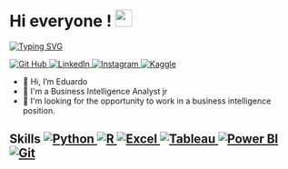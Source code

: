 <h1> Hi everyone ! <img src = "https://raw.githubusercontent.com/MartinHeinz/MartinHeinz/master/wave.gif" width = 30px> </h1>
<p align='center'>
</p>

<p>
<a href="https://git.io/typing-svg"><img src="https://readme-typing-svg.demolab.com?font=Fira+Code&duration=1900&pause=1900&color=15F2F7&width=435&lines=I'm+a+Bachelor+of+Business;I'm+a+Business+Intelligence+Analyst;I'm+the+person+you+are+looking+for" alt="Typing SVG" /></a>
</p>






  <a href="https://github.com/egrilli" target="_blank">
    <img alt="Git Hub" src="https://camo.githubusercontent.com/cca71357fe98ec5f8cd6ebab9044ad2901f4b64ebda379ac81608ed9f1caa1a0/68747470733a2f2f696d672e736869656c64732e696f2f7374617469632f76313f7374796c653d666f722d7468652d6261646765266d6573736167653d47697448756226636f6c6f723d313831373137266c6f676f3d476974487562266c6f676f436f6c6f723d464646464646266c6162656c3d">
  </a>


   <a href="https://www.linkedin.com/in/eduardo-grilli" target="_blank">
    <img alt="LinkedIn" src="https://img.shields.io/badge/LinkedIn-0077B5?style=for-the-badge&logo=linkedin&logoColor=white">
  </a>




  <a href="https://www.instagram.com/eagrilli" target="_blank">
    <img alt="Instagram" src="https://camo.githubusercontent.com/32de3d6ae0d152d74e6672352d26fa61f265b2bddbca55655b4c413a97c17385/68747470733a2f2f696d672e736869656c64732e696f2f7374617469632f76313f7374796c653d666f722d7468652d6261646765266d6573736167653d496e7374616772616d26636f6c6f723d453434303546266c6f676f3d496e7374616772616d266c6f676f436f6c6f723d464646464646266c6162656c3d">
  </a>  



  <a href="https://www.kaggle.com/eagrilli" target="_blank">
    <img alt="Kaggle" src="https://img.shields.io/badge/Kaggle-20BEFF?style=for-the-badge&logo=Kaggle&logoColor=white">
  </a>  


- 👋 Hi, I’m Eduardo
- 💼 I'm a Business Intelligence Analyst jr
- 💬 I'm looking for the opportunity to work in a business intelligence position.


<h2> Skills 

   <a href="https://www.python.org" target="_blank">
    <img alt="Python" src="https://img.shields.io/badge/Python-3776AB?style=for-the-badge&logo=python&logoColor=white">
  </a>




   <a href="https://www.r-project.org/" target="_blank">
    <img alt="R" src="https://camo.githubusercontent.com/2078e7287978ebe587dd3517ac7dd326aa4bab859e142796684b0dace97db935/68747470733a2f2f696d672e736869656c64732e696f2f7374617469632f76313f7374796c653d666f722d7468652d6261646765266d6573736167653d5226636f6c6f723d323736444333266c6f676f3d52266c6f676f436f6c6f723d464646464646266c6162656c3d">
  </a>




   <a href="#" target="_blank">
    <img alt="Excel" src="https://camo.githubusercontent.com/ab4cab0a1c6420d4e3a0b0a799097043d81916281f36a5e66275d74c70b9de9a/68747470733a2f2f696d672e736869656c64732e696f2f7374617469632f76313f7374796c653d666f722d7468652d6261646765266d6573736167653d4d6963726f736f66742b457863656c26636f6c6f723d323137333436266c6f676f3d4d6963726f736f66742b457863656c266c6f676f436f6c6f723d464646464646266c6162656c3d">
  </a>




<a href="https://www.tableau.com/" target="_blank">
  <img alt="Tableau"src="https://camo.githubusercontent.com/950a7a6b70ab7a01ee2a2934e0b6e9f1534cab8871f4b4174c92acba159fdf82/68747470733a2f2f696d672e736869656c64732e696f2f7374617469632f76313f7374796c653d666f722d7468652d6261646765266d6573736167653d5461626c65617526636f6c6f723d453937363237266c6f676f3d5461626c656175266c6f676f436f6c6f723d464646464646266c6162656c3d">
</a>  


<a href="https://powerbi.microsoft.com/es-es/" target="_blank">
  <img alt="Power BI"src="https://camo.githubusercontent.com/ba257102df0705adb131cefdac0d0c40174b948434d9c7bbfd8c883219e38a3c/68747470733a2f2f696d672e736869656c64732e696f2f7374617469632f76313f7374796c653d666f722d7468652d6261646765266d6573736167653d506f7765722b424926636f6c6f723d323232323232266c6f676f3d506f7765722b4249266c6f676f436f6c6f723d463243383131266c6162656c3d">
</a>  


<a href="https://git-scm.com/" target="_blank">
  <img alt="Git"src="https://camo.githubusercontent.com/42acc7ee3a18313a065e672e0835729edf3361dedb045d6c3cf8821fe30a1c2d/68747470733a2f2f696d672e736869656c64732e696f2f7374617469632f76313f7374796c653d666f722d7468652d6261646765266d6573736167653d47697426636f6c6f723d463035303332266c6f676f3d476974266c6f676f436f6c6f723d464646464646266c6162656c3d">
</a>  

